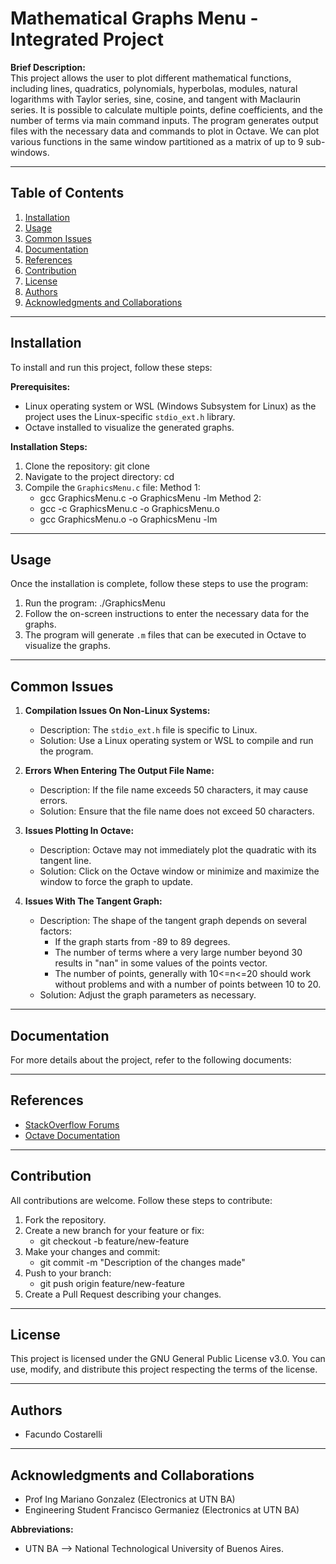 # Mathematical Graphs Menu - Integrated Project

**Brief Description:**  
This project allows the user to plot different mathematical functions, including lines, quadratics, polynomials, hyperbolas, modules, natural logarithms with Taylor series, sine, cosine, and tangent with Maclaurin series. It is possible to calculate multiple points, define coefficients, and the number of terms via main command inputs. The program generates output files with the necessary data and commands to plot in Octave. We can plot various functions in the same window partitioned as a matrix of up to 9 sub-windows.

---

## Table of Contents

1. [Installation](#installation)
2. [Usage](#usage)
3. [Common Issues](#common-issues)
4. [Documentation](#documentation)
5. [References](#references)
6. [Contribution](#contribution)
7. [License](#license)
8. [Authors](#authors)
9. [Acknowledgments and Collaborations](#acknowledgments-and-collaborations)

---

## Installation
To install and run this project, follow these steps:

**Prerequisites:**
- Linux operating system or WSL (Windows Subsystem for Linux) as the project uses the Linux-specific `stdio_ext.h` library.
- Octave installed to visualize the generated graphs.

**Installation Steps:**
1. Clone the repository:
    git clone
2. Navigate to the project directory:
    cd 
3. Compile the `GraphicsMenu.c` file:
    Method 1:
     - gcc GraphicsMenu.c -o GraphicsMenu -lm
    Method 2:
     - gcc -c GraphicsMenu.c -o GraphicsMenu.o
     - gcc GraphicsMenu.o -o GraphicsMenu -lm

---

## Usage
Once the installation is complete, follow these steps to use the program:

1. Run the program:
    ./GraphicsMenu
2. Follow the on-screen instructions to enter the necessary data for the graphs.
3. The program will generate `.m` files that can be executed in Octave to visualize the graphs.

---

## Common Issues
1. **Compilation Issues On Non-Linux Systems:**
   - Description: The `stdio_ext.h` file is specific to Linux.
   - Solution: Use a Linux operating system or WSL to compile and run the program.

2. **Errors When Entering The Output File Name:**
   - Description: If the file name exceeds 50 characters, it may cause errors.
   - Solution: Ensure that the file name does not exceed 50 characters.

3. **Issues Plotting In Octave:**
   - Description: Octave may not immediately plot the quadratic with its tangent line.
   - Solution: Click on the Octave window or minimize and maximize the window to force the graph to update.

4. **Issues With The Tangent Graph:**
   - Description: The shape of the tangent graph depends on several factors:
     - If the graph starts from -89 to 89 degrees.
     - The number of terms where a very large number beyond 30 results in "nan" in some values of the points vector.
     - The number of points, generally with 10<=n<=20 should work without problems and with a number of points between 10 to 20.
   - Solution: Adjust the graph parameters as necessary.

---

## Documentation
For more details about the project, refer to the following documents:

---

## References
- [StackOverflow Forums](https://stackoverflow.com/)
- [Octave Documentation](https://www.gnu.org/software/octave/doc/interpreter/)

---

## Contribution

All contributions are welcome. Follow these steps to contribute:

1. Fork the repository.
2. Create a new branch for your feature or fix:
    - git checkout -b feature/new-feature
3. Make your changes and commit:
    - git commit -m "Description of the changes made"
4. Push to your branch:
    - git push origin feature/new-feature
5. Create a Pull Request describing your changes.

---

## License
This project is licensed under the GNU General Public License v3.0. 
You can use, modify, and distribute this project respecting the terms of the license.

---

## Authors
- Facundo Costarelli

---

## Acknowledgments and Collaborations
- Prof Ing Mariano Gonzalez (Electronics at UTN BA)
- Engineering Student Francisco Germaniez (Electronics at UTN BA)

**Abbreviations:**
- UTN BA --> National Technological University of Buenos Aires.